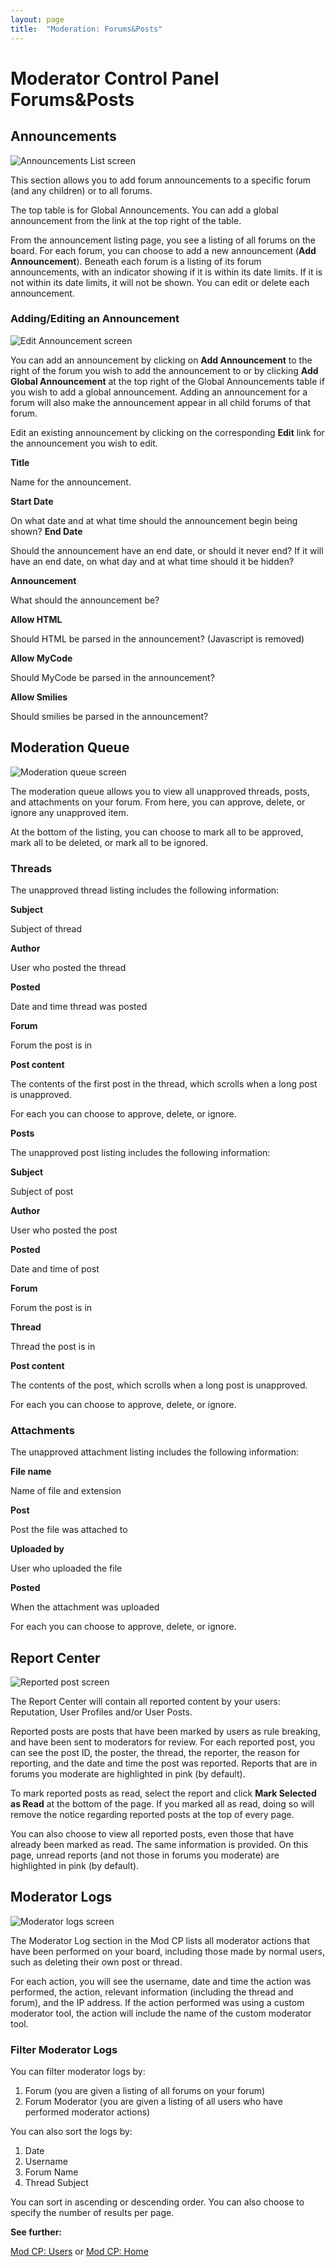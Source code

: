 ```yaml
---
layout: page
title:  "Moderation: Forums&Posts"
---
```


# Moderator Control Panel Forums&Posts

## Announcements

![Announcements List screen](/assets/images/mod-cp/mod-cp-announcements.jpg)

This section allows you to add forum announcements to a specific forum (and any children) or to all forums.

The top table is for Global Announcements. You can add a global announcement from the link at the top right of the table.

From the announcement listing page, you see a listing of all forums on the board. For each forum, you can choose to add a new announcement (**Add Announcement**). Beneath each forum is a listing of its forum announcements, with an indicator showing if it is within its date limits. If it is not within its date limits, it will not be shown. You can edit or delete each announcement.

### Adding/Editing an Announcement

![Edit Announcement screen](/assets/images/mod-cp/mod-cp-edit-announcement.jpg)

You can add an announcement by clicking on **Add Announcement** to the right of the forum you wish to add the announcement to or by clicking **Add Global Announcement** at the top right of the Global Announcements table if you wish to add a global announcement. Adding an announcement for a forum will also make the announcement appear in all child forums of that forum.

Edit an existing announcement by clicking on the corresponding **Edit** link for the announcement you wish to edit.

**Title**

Name for the announcement.

**Start Date**
 
On what date and at what time should the announcement begin being shown?
**End Date**

Should the announcement have an end date, or should it never end? If it will have an end date, on what day and at what time should it be hidden?

**Announcement**

What should the announcement be?

**Allow HTML**

Should HTML be parsed in the announcement? (Javascript is removed)

**Allow MyCode**

Should MyCode be parsed in the announcement?

**Allow Smilies**

Should smilies be parsed in the announcement?

## Moderation Queue

![Moderation queue screen](/assets/images/mod-cp/mod-cp-moderation-queue.jpg)

The moderation queue allows you to view all unapproved threads, posts, and attachments on your forum. From here, you can approve, delete, or ignore any unapproved item.

At the bottom of the listing, you can choose to mark all to be approved, mark all to be deleted, or mark all to be ignored.

### Threads

The unapproved thread listing includes the following information:

**Subject**

Subject of thread

**Author**

User who posted the thread

**Posted**
 
Date and time thread was posted

**Forum** 

Forum the post is in

**Post content** 

The contents of the first post in the thread, which scrolls when a long post is unapproved.

For each you can choose to approve, delete, or ignore.

**Posts**

The unapproved post listing includes the following information:

**Subject**
 
Subject of post

**Author**
 
User who posted the post

**Posted**
 
Date and time of post

**Forum** 

Forum the post is in

**Thread** 

Thread the post is in

**Post content** 

The contents of the post, which scrolls when a long post is unapproved.

For each you can choose to approve, delete, or ignore.

### Attachments

The unapproved attachment listing includes the following information:

**File name** 

Name of file and extension

**Post** 

Post the file was attached to

**Uploaded by**
 
User who uploaded the file

**Posted** 

When the attachment was uploaded

For each you can choose to approve, delete, or ignore.

## Report Center

![Reported post screen](/assets/images/mod-cp/mod-cp-reported-post.jpg)

The Report Center will contain all reported content by your users: Reputation, User Profiles and/or User Posts.

Reported posts are posts that have been marked by users as rule breaking, and have been sent to moderators for review. For each reported post, you can see the post ID, the poster, the thread, the reporter, the reason for reporting, and the date and time the post was reported. Reports that are in forums you moderate are highlighted in pink (by default).

To mark reported posts as read, select the report and click **Mark Selected as Read** at the bottom of the page. If you marked all as read, doing so will remove the notice regarding reported posts at the top of every page.

You can also choose to view all reported posts, even those that have already been marked as read. The same information is provided. On this page, unread reports (and not those in forums you moderate) are highlighted in pink (by default).

## Moderator Logs

![Moderator logs screen](/assets/images/mod-cp/mod-cp-moderator-logs.jpg)

The Moderator Log section in the Mod CP lists all moderator actions that have been performed on your board, including those made by normal users, such as deleting their own post or thread.

For each action, you will see the username, date and time the action was performed, the action, relevant information (including the thread and forum), and the IP address. If the action performed was using a custom moderator tool, the action will include the name of the custom moderator tool.

### Filter Moderator Logs

You can filter moderator logs by:

 1. Forum (you are given a listing of all forums on your forum)
 2. Forum Moderator (you are given a listing of all users who have performed moderator actions)

You can also sort the logs by:
 1. Date
 2. Username
 3. Forum Name
 4. Thread Subject
 
You can sort in ascending or descending order. You can also choose to specify the number of results per page.

**See further:**

[Mod CP: Users](users) or [Mod CP: Home](index)